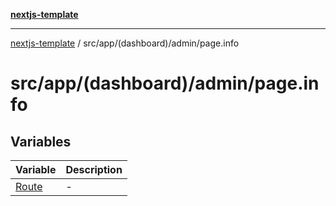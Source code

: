 [**nextjs-template**](../../../../../README.md)

---

[nextjs-template](../../../../../README.md) / src/app/(dashboard)/admin/page.info

# src/app/(dashboard)/admin/page.info

## Variables

| Variable                    | Description |
| --------------------------- | ----------- |
| [Route](variables/Route.md) | -           |
